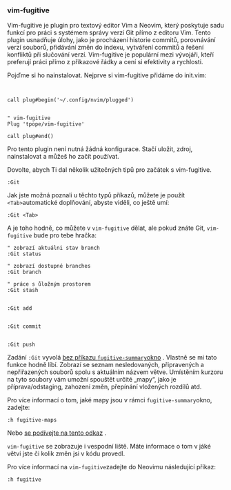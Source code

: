 ### vim-fugitive

Vim-fugitive je plugin pro textový editor Vim a Neovim, který poskytuje sadu funkcí pro práci s systémem správy verzí Git přímo z editoru Vim. Tento plugin usnadňuje úlohy, jako je procházení historie commitů, porovnávání verzí souborů, přidávání změn do indexu, vytváření commitů a řešení konfliktů při slučování verzí. Vim-fugitive je populární mezi vývojáři, kteří preferují práci přímo z příkazové řádky a cení si efektivity a rychlosti.


Pojďme si ho nainstalovat. Nejprve si vim-fugitive přidáme do init.vim:  

```


call plug#begin('~/.config/nvim/plugged')


" vim-fugitive
Plug 'tpope/vim-fugitive'

call plug#end()
```

Pro tento plugin není nutná žádná konfigurace. Stačí uložit, zdroj, nainstalovat a můžeš ho začít používat.

 Dovolte, abych Ti dal několik užitečných tipů pro začátek s vim-fugitive.

`:Git`

Jak jste možná poznali u těchto typů příkazů, můžete je použít `<Tab>`automatické doplňování, abyste viděli, co ještě umí:  

```
:Git <Tab>
```

A je toho hodně, co můžete v `vim-fugitive` dělat, ale pokud znáte Git,  `vim-fugitive` bude pro tebe hračka:  

```
" zobrazí aktuálni stav branch
:Git status

" zobrazí dostupné branches
:Git branch

" práce s ůložným prostorem
:Git stash


:Git add


:Git commit


:Git push
```

Zadání `:Git` vyvolá [bez příkazu `fugitive-summary`okno](https://github.com/tpope/vim-fugitive/blob/69f5fcbd459c113181d18a0ea2641cd47c9e0318/doc/fugitive.txt#L50) . Vlastně se mi tato funkce hodně líbí. Zobrazí se seznam nesledovaných, připravených a nepřiřazených souborů spolu s aktuálním názvem větve. Umístěním kurzoru na tyto soubory vám umožní spouštět určité „mapy“, jako je příprava/odstaging, zahození změn, přepínání vložených rozdílů atd.

Pro více informací o tom, jaké mapy jsou v rámci `fugitive-summary`okno, zadejte:  

```
:h fugitive-maps
```

Nebo [se podívejte na tento odkaz](https://github.com/tpope/vim-fugitive/blob/69f5fcbd459c113181d18a0ea2641cd47c9e0318/doc/fugitive.txt#L258) .

`vim-fugitive` se zobrazuje i vespodní liště. Máte informace o tom v jáké větvi jste či kolik změn jsi v kódu provedl.

Pro více informací na `vim-fugitive`zadejte do Neovimu následující příkaz:  

```
:h fugitive
```
